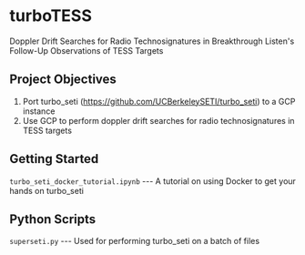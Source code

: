 # turboTESS
Doppler Drift Searches for Radio Technosignatures in Breakthrough Listen's Follow-Up Observations of TESS Targets

## Project Objectives
1. Port turbo_seti (https://github.com/UCBerkeleySETI/turbo_seti) to a GCP instance
2. Use GCP to perform doppler drift searches for radio technosignatures in TESS targets

## Getting Started
```turbo_seti_docker_tutorial.ipynb``` --- A tutorial on using Docker to get your hands on turbo_seti


## Python Scripts
```superseti.py``` --- Used for performing turbo_seti on a batch of files
